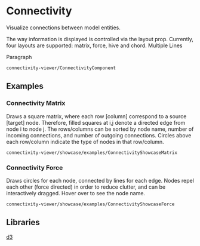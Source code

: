# Connectivity

Visualize connections between model entities.

The way information is displayed is controlled via the layout prop. Currently, four layouts are supported: matrix, force, hive and chord.
Multiple Lines

Paragraph

```element
connectivity-viewer/ConnectivityComponent
```

## Examples

### Connectivity Matrix

Draws a square matrix, where each row [column] correspond to a source [target] node. Therefore, filled squares at i,j denote a directed edge from node i to node j. The rows/columns can be sorted by node name, number of incoming connections, and number of outgoing connections. Circles above each row/column indicate the type of nodes in that row/column.

```
connectivity-viewer/showcase/examples/ConnectivityShowcaseMatrix
```

### Connectivity Force

Draws circles for each node, connected by lines for each edge. Nodes repel each other (force directed) in order to reduce clutter, and can be interactively dragged. Hover over to see the node name.

```
connectivity-viewer/showcase/examples/ConnectivityShowcaseForce
```

## Libraries

[d3](https://www.npmjs.com/package/d3)
